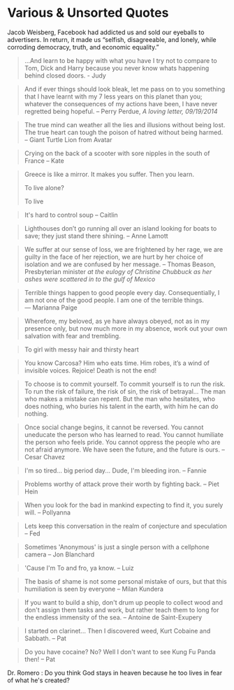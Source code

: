 # Various & Unsorted Quotes


Jacob Weisberg, Facebook had addicted us and sold our eyeballs to advertisers. In return, it made us “selfish, disagreeable, and lonely, while corroding democracy, truth, and economic equality.”

> ...And learn to be happy with what you have I try not to compare to Tom, Dick and Harry because you never know whats happening behind closed doors. - Judy

> And if ever things should look bleak, let me pass on to you something that I have learnt with my 7 less years on this planet than you; whatever the consequences of my actions have been, I have never regretted being hopeful.
> – Perry Perdue, <cite>A loving letter, 09/19/2014</cite>

> The true mind can weather all the lies and illusions without being lost.  The true heart can tough the poison of hatred without being harmed.
> – Giant Turtle Lion from Avatar

> Crying on the back of a scooter with sore nipples in the south of France
> – Kate

> Greece is like a mirror. It makes you suffer. Then you learn.
>
> To live alone?
>
> To live

> It's hard to control soup
> – Caitlin

> Lighthouses don’t go running all over an island looking for boats to save; they just stand there shining.
> – Anne Lamott

> We suffer at our sense of loss, we are frightened by her rage, we are guilty in the face of her rejection, we are hurt by her choice of isolation and we are confused by her message.
> – Thomas Beason, Presbyterian minister <cite>at the eulogy of Christine Chubbuck as her ashes were scattered in to the gulf of Mexico</cite>

> Terrible things happen to good people every day.
> Consequentially, I am not one of the good people.
> I am one of the terrible things.
> ― Marianna Paige

> Wherefore, my beloved, as ye have always obeyed, not as in my presence only, but now much more in my absence, work out your own salvation with fear and trembling.

> To girl with messy hair and thirsty heart

> You know Carcosa? Him who eats time.
> Him robes, it’s a wind of invisible voices.
> Rejoice! Death is not the end!

> To choose is to commit yourself.  To commit yourself is to run the risk.  To run the risk of failure, the risk of sin, the risk of betrayal...  The man who makes a mistake can repent.  But the man who hesitates, who does nothing, who buries his talent in the earth, with him he can do nothing.

> Once social change begins, it cannot be reversed. You cannot uneducate the person who has learned to read. You cannot humiliate the person who feels pride. You cannot oppress the people who are not afraid anymore. We have seen the future, and the future is ours.
> – Cesar Chavez

> I'm so tired... big period day...  Dude, I'm bleeding iron.
> – Fannie

> Problems worthy of attack prove their worth by fighting back.
> – Piet Hein

> When you look for the bad in mankind expecting to find it, you surely will.
> – Pollyanna

> Lets keep this conversation in the realm of conjecture and speculation
> – Fed

> Sometimes 'Anonymous' is just a single person with a cellphone camera
> – Jon Blanchard

> 'Cause I'm To and fro, ya know.
> – Luiz

> The basis of shame is not some personal mistake of ours, but that this humiliation is seen by everyone
> – Milan Kundera

> If you want to build a ship, don't drum up people to collect wood and don't assign them tasks and work, but rather teach them to long for the endless immensity of the sea.
> – Antoine de Saint-Exupery

> I started on clarinet... Then I discovered weed, Kurt Cobaine and Sabbath.
> – Pat

> Do you have cocaine?  No?  Well I don't want to see Kung Fu Panda then!
> – Pat


 Dr. Romero : Do you think God stays in heaven because he too lives in fear of what he's created?
